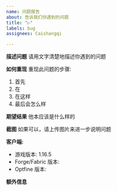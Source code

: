 ```yaml
---
name: 问题报告
about: 告诉我们你遇到的问题
title: "▷"
labels: bug
assignees: Caishangqi

---
```


**描述问题**
请用文字清楚地描述你遇到的问题

**如何重现**
重现此问题的步骤:
1. 首先
2. 在
3. 在这样
4. 最后会怎么样

**期望结果**
他本应该是什么样的

**截图**
如果可以，请上传图片来进一步说明问题

**客户端:**
 - 游戏版本: 1.16.5
 - Forge/Fabric 版本: 
 - Optfine 版本:

**额外信息**
